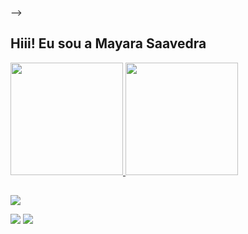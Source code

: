 
-->
## Hiii! Eu sou a Mayara Saavedra 
 <div>
  <a href="https://github.com/maysaavedra">
  <img height="180em" src="https://github-readme-stats.vercel.app/api?username=maysaavedra&show_icons=true&theme=dark&include_all_commits=true&count_private=true"/>
  <img height="180em" src="https://github-readme-stats.vercel.app/api/top-langs/?username=maysaavedra&layout=compact&langs_count=7&theme=dark"/>
</div>

  
  ##
 
<div> 
 
  <a href="https://instagram.com/mayarasaavedra" target="_blank"><img src="https://img.shields.io/badge/-Instagram-%23E4405F?style=for-the-badge&logo=instagram&logoColor=white" target="_blank"></a>
 
  <a href = "mailto:mayara.saavedra1101@gmail.com"><img src="https://img.shields.io/badge/-Gmail-%23333?style=for-the-badge&logo=gmail&logoColor=white" target="_blank"></a>
  <a href="https://www.linkedin.com/in/mayara-saavedra-581747135/" target="_blank"><img src="https://img.shields.io/badge/-LinkedIn-%230077B5?style=for-the-badge&logo=linkedin&logoColor=white" target="_blank"></a> 
 
  
</div>
